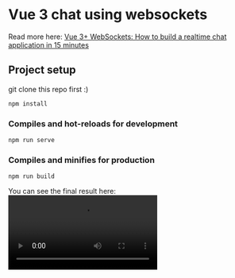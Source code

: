 # Vue 3 chat using websockets

Read more here: 
[Vue 3+ WebSockets: How to build a realtime chat application in 15 minutes](https://medium.com/@ldanadrian/vue-3-websockets-how-to-build-a-realtime-chat-application-in-15-minutes-3b6a8ae5c08b)

## Project setup
git clone this repo first :)

```
npm install
```

### Compiles and hot-reloads for development
```
npm run serve
```

### Compiles and minifies for production
```
npm run build
```

You can see the final result here:
<video src="https://www.youtube.com/watch?v=UYe_P7RNaGg"> 


